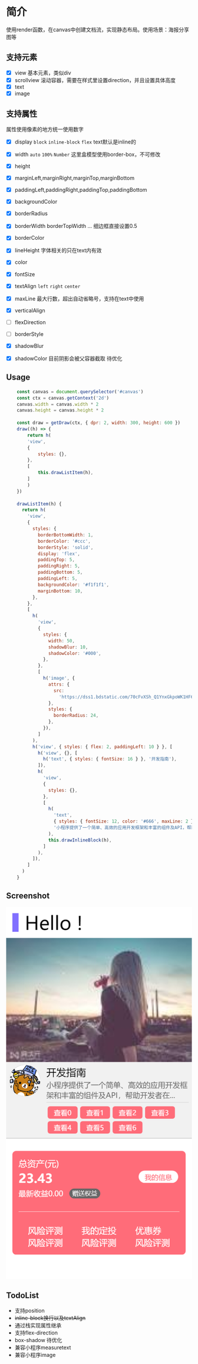 # 简介
使用render函数，在canvas中创建文档流，实现静态布局。使用场景：海报分享图等

## 支持元素
- [x] view 基本元素，类似div
- [x] scrollview 滚动容器，需要在样式里设置direction，并且设置具体高度
- [x] text
- [x] image

## 支持属性
属性使用像素的地方统一使用数字

- [x] display `block` `inline-block` `flex` text默认是inline的
- [x] width `auto` `100%` `Number` 这里盒模型使用border-box，不可修改
- [x] height
- [x] marginLeft,marginRight,marginTop,marginBottom
- [x] paddingLeft,paddingRight,paddingTop,paddingBottom
- [x] backgroundColor
- [x] borderRadius
- [x] borderWidth borderTopWidth ... 细边框直接设置0.5
- [x] borderColor
- [x] lineHeight 字体相关的只在text内有效
- [x] color
- [x] fontSize
- [x] textAlign `left` `right` `center`
- [x] maxLine 最大行数，超出自动省略号，支持在text中使用
- [x] verticalAlign
- [ ] flexDirection
- [ ] borderStyle
- [x] shadowBlur
- [x] shadowColor 目前阴影会被父容器截取 待优化



## Usage
``` javascript
    const canvas = document.querySelector('#canvas')
    const ctx = canvas.getContext('2d')
    canvas.width = canvas.width * 2
    canvas.height = canvas.height * 2

    const draw = getDraw(ctx, { dpr: 2, width: 300, height: 600 })
    draw((h) => {
        return h(
        'view',
        {
            styles: {},
        },
        [
            this.drawListItem(h),
        ]
        )
    })

    drawListItem(h) {
      return h(
        'view',
        {
          styles: {
            borderBottomWidth: 1,
            borderColor: '#ccc',
            borderStyle: 'solid',
            display: 'flex',
            paddingTop: 5,
            paddingRight: 5,
            paddingBottom: 5,
            paddingLeft: 5,
            backgroundColor: '#f1f1f1',
            marginBottom: 10,
          },
        },
        [
          h(
            'view',
            {
              styles: {
                width: 50,
                shadowBlur: 10,
                shadowColor: '#000',
              },
            },
            [
              h('image', {
                attrs: {
                  src:
                    'https://dss1.bdstatic.com/70cFvXSh_Q1YnxGkpoWK1HF6hhy/it/u=1709216491,2536617744&fm=26&gp=0.jpg',
                },
                styles: {
                  borderRadius: 24,
                },
              }),
            ]
          ),
          h('view', { styles: { flex: 2, paddingLeft: 10 } }, [
            h('view', {}, [
              h('text', { styles: { fontSize: 16 } }, '开发指南'),
            ]),
            h(
              'view',
              {
                styles: {},
              },
              [
                h(
                  'text',
                  { styles: { fontSize: 12, color: '#666', maxLine: 2 } },
                  '小程序提供了一个简单、高效的应用开发框架和丰富的组件及API，帮助开发者在微信中开发具有原生 APP 体验的服务'
                ),
                this.drawInlineBlock(h),
              ]
            ),
          ]),
        ]
      )
    }

```

## Screenshot
![1](screenshot/01.png)

## TodoList
* 支持position
* ~~inline-block换行以及textAlign~~
* 通过栈实现属性继承
* 支持flex-direction
* box-shadow 待优化
* 兼容小程序measuretext
* 兼容小程序image
